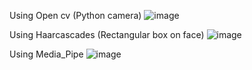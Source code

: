Using Open cv (Python camera)
![image](https://github.com/user-attachments/assets/071b3a3f-14da-438f-bbff-208a5267261e)

Using Haarcascades (Rectangular box on face)
![image](https://github.com/user-attachments/assets/a61daae8-a584-4b80-b089-ef4a44f3d13f)

Using Media_Pipe 
![image](https://github.com/user-attachments/assets/f3570a86-a6e2-4162-9b2d-0da3635bb0fa)
